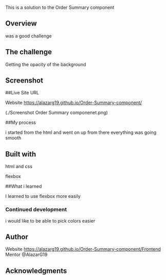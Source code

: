 This is a solution to the Order Summary component  

## Overview 

was a good challenge 

## The challenge  

Getting the opacity of the background 

## Screenshot

##Live Site URL 

Website  https://alazarg19.github.io/Order-Summary-component/ 

(./Screenshot  Order Summary componenet.png)

##My process 

i started from the html and went on up from there everything was going smooth 

## Built with  

html and css 

flexbox 

  

##What i learned  

I learned to use flexbox more easily 

### Continued development 

i would like to be able to pick colors easier 

 

## Author 

 Website  https://alazarg19.github.io/Order-Summary-component/Frontend Mentor @AlazarG19 

## Acknowledgments 